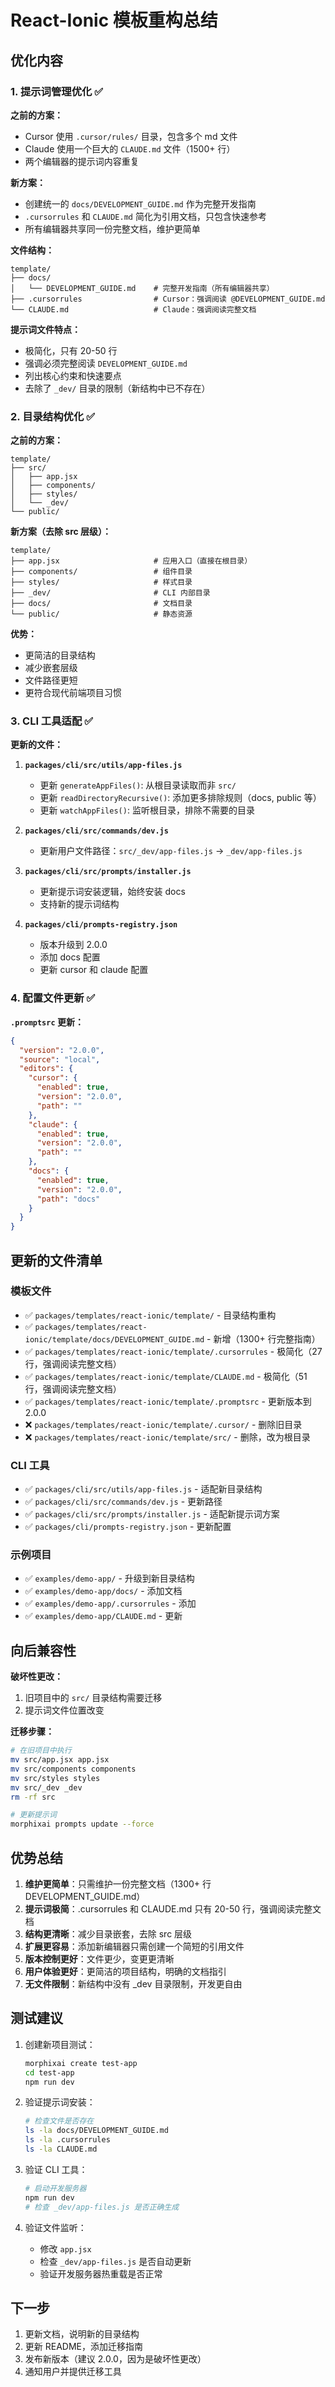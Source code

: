 # React-Ionic 模板重构总结

## 优化内容

### 1. 提示词管理优化 ✅

**之前的方案：**
- Cursor 使用 `.cursor/rules/` 目录，包含多个 md 文件
- Claude 使用一个巨大的 `CLAUDE.md` 文件（1500+ 行）
- 两个编辑器的提示词内容重复

**新方案：**
- 创建统一的 `docs/DEVELOPMENT_GUIDE.md` 作为完整开发指南
- `.cursorrules` 和 `CLAUDE.md` 简化为引用文档，只包含快速参考
- 所有编辑器共享同一份完整文档，维护更简单

**文件结构：**
```
template/
├── docs/
│   └── DEVELOPMENT_GUIDE.md    # 完整开发指南（所有编辑器共享）
├── .cursorrules                # Cursor：强调阅读 @DEVELOPMENT_GUIDE.md
└── CLAUDE.md                   # Claude：强调阅读完整文档
```

**提示词文件特点：**
- 极简化，只有 20-50 行
- 强调必须完整阅读 `DEVELOPMENT_GUIDE.md`
- 列出核心约束和快速要点
- 去除了 `_dev/` 目录的限制（新结构中已不存在）

### 2. 目录结构优化 ✅

**之前的方案：**
```
template/
├── src/
│   ├── app.jsx
│   ├── components/
│   ├── styles/
│   └── _dev/
└── public/
```

**新方案（去除 src 层级）：**
```
template/
├── app.jsx                     # 应用入口（直接在根目录）
├── components/                 # 组件目录
├── styles/                     # 样式目录
├── _dev/                       # CLI 内部目录
├── docs/                       # 文档目录
└── public/                     # 静态资源
```

**优势：**
- 更简洁的目录结构
- 减少嵌套层级
- 文件路径更短
- 更符合现代前端项目习惯

### 3. CLI 工具适配 ✅

**更新的文件：**

1. **`packages/cli/src/utils/app-files.js`**
   - 更新 `generateAppFiles()`: 从根目录读取而非 `src/`
   - 更新 `readDirectoryRecursive()`: 添加更多排除规则（docs, public 等）
   - 更新 `watchAppFiles()`: 监听根目录，排除不需要的目录

2. **`packages/cli/src/commands/dev.js`**
   - 更新用户文件路径：`src/_dev/app-files.js` → `_dev/app-files.js`

3. **`packages/cli/src/prompts/installer.js`**
   - 更新提示词安装逻辑，始终安装 docs
   - 支持新的提示词结构

4. **`packages/cli/prompts-registry.json`**
   - 版本升级到 2.0.0
   - 添加 docs 配置
   - 更新 cursor 和 claude 配置

### 4. 配置文件更新 ✅

**`.promptsrc` 更新：**
```json
{
  "version": "2.0.0",
  "source": "local",
  "editors": {
    "cursor": {
      "enabled": true,
      "version": "2.0.0",
      "path": ""
    },
    "claude": {
      "enabled": true,
      "version": "2.0.0",
      "path": ""
    },
    "docs": {
      "enabled": true,
      "version": "2.0.0",
      "path": "docs"
    }
  }
}
```

## 更新的文件清单

### 模板文件
- ✅ `packages/templates/react-ionic/template/` - 目录结构重构
- ✅ `packages/templates/react-ionic/template/docs/DEVELOPMENT_GUIDE.md` - 新增（1300+ 行完整指南）
- ✅ `packages/templates/react-ionic/template/.cursorrules` - 极简化（27 行，强调阅读完整文档）
- ✅ `packages/templates/react-ionic/template/CLAUDE.md` - 极简化（51 行，强调阅读完整文档）
- ✅ `packages/templates/react-ionic/template/.promptsrc` - 更新版本到 2.0.0
- ❌ `packages/templates/react-ionic/template/.cursor/` - 删除旧目录
- ❌ `packages/templates/react-ionic/template/src/` - 删除，改为根目录

### CLI 工具
- ✅ `packages/cli/src/utils/app-files.js` - 适配新目录结构
- ✅ `packages/cli/src/commands/dev.js` - 更新路径
- ✅ `packages/cli/src/prompts/installer.js` - 适配新提示词方案
- ✅ `packages/cli/prompts-registry.json` - 更新配置

### 示例项目
- ✅ `examples/demo-app/` - 升级到新目录结构
- ✅ `examples/demo-app/docs/` - 添加文档
- ✅ `examples/demo-app/.cursorrules` - 添加
- ✅ `examples/demo-app/CLAUDE.md` - 更新

## 向后兼容性

**破坏性更改：**
1. 旧项目中的 `src/` 目录结构需要迁移
2. 提示词文件位置改变

**迁移步骤：**
```bash
# 在旧项目中执行
mv src/app.jsx app.jsx
mv src/components components
mv src/styles styles
mv src/_dev _dev
rm -rf src

# 更新提示词
morphixai prompts update --force
```

## 优势总结

1. **维护更简单**：只需维护一份完整文档（1300+ 行 DEVELOPMENT_GUIDE.md）
2. **提示词极简**：.cursorrules 和 CLAUDE.md 只有 20-50 行，强调阅读完整文档
3. **结构更清晰**：减少目录嵌套，去除 src 层级
4. **扩展更容易**：添加新编辑器只需创建一个简短的引用文件
5. **版本控制更好**：文件更少，变更更清晰
6. **用户体验更好**：更简洁的项目结构，明确的文档指引
7. **无文件限制**：新结构中没有 _dev 目录限制，开发更自由

## 测试建议

1. 创建新项目测试：
   ```bash
   morphixai create test-app
   cd test-app
   npm run dev
   ```

2. 验证提示词安装：
   ```bash
   # 检查文件是否存在
   ls -la docs/DEVELOPMENT_GUIDE.md
   ls -la .cursorrules
   ls -la CLAUDE.md
   ```

3. 验证 CLI 工具：
   ```bash
   # 启动开发服务器
   npm run dev
   # 检查 _dev/app-files.js 是否正确生成
   ```

4. 验证文件监听：
   - 修改 `app.jsx`
   - 检查 `_dev/app-files.js` 是否自动更新
   - 验证开发服务器热重载是否正常

## 下一步

1. 更新文档，说明新的目录结构
2. 更新 README，添加迁移指南
3. 发布新版本（建议 2.0.0，因为是破坏性更改）
4. 通知用户并提供迁移工具

